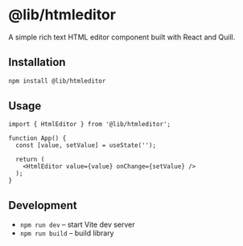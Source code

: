 # @lib/htmleditor

A simple rich text HTML editor component built with React and Quill.

## Installation

```bash
npm install @lib/htmleditor
```

## Usage

```tsx
import { HtmlEditor } from '@lib/htmleditor';

function App() {
  const [value, setValue] = useState('');

  return (
    <HtmlEditor value={value} onChange={setValue} />
  );
}
```

## Development

- `npm run dev` – start Vite dev server
- `npm run build` – build library
